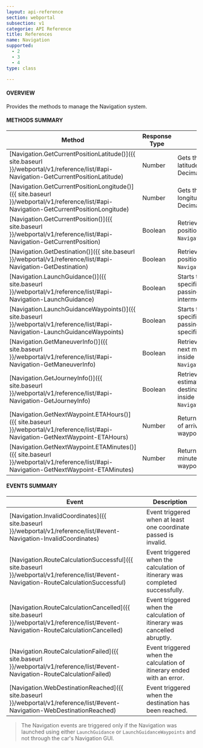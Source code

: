 ```yaml
---
layout: api-reference
section: webportal
subsection: v1
categorie: API Reference
title: References
name: Navigation
supported:
  - 2
  - 3
  - 4
type: class

---
```


#### OVERVIEW

Provides the methods to manage the Navigation system.

#### METHODS SUMMARY

Method | Response Type | Description
-----|----|----
[Navigation.GetCurrentPositionLatitude()]({{ site.baseurl }}/webportal/v1/reference/list/#api-Navigation-GetCurrentPositionLatitude) | Number | Gets the current position's latitude in WGS84 Signed Decimal Degrees.
[Navigation.GetCurrentPositionLongitude()]({{ site.baseurl }}/webportal/v1/reference/list/#api-Navigation-GetCurrentPositionLongitude) | Number| Gets the current position's longitude in WGS84 Signed Decimal Degrees.
[Navigation.GetCurrentPosition()]({{ site.baseurl }}/webportal/v1/reference/list/#api-Navigation-GetCurrentPosition) | Boolean | Retrieves the current position and store it inside `Navigation.CurrentPosition`.
[Navigation.GetDestination()]({{ site.baseurl }}/webportal/v1/reference/list/#api-Navigation-GetDestination) | Boolean | Retrieves the current position and store it inside `Navigation.Destination`.
[Navigation.LaunchGuidance()]({{ site.baseurl }}/webportal/v1/reference/list/#api-Navigation-LaunchGuidance) | Boolean | Starts the navigation to the specified destination and passing through all intermediary destinations.
[Navigation.LaunchGuidanceWaypoints()]({{ site.baseurl }}/webportal/v1/reference/list/#api-Navigation-LaunchGuidanceWaypoints) | Boolean | Starts the navigation to the specified destination and passing through all the specified waypoints.
[Navigation.GetManeuverInfo()]({{ site.baseurl }}/webportal/v1/reference/list/#api-Navigation-GetManeuverInfo) | Boolean | Retrieves information on the next maneuver and store it inside `Navigation.ManeuverInfo`.
[Navigation.GetJourneyInfo()]({{ site.baseurl }}/webportal/v1/reference/list/#api-Navigation-GetJourneyInfo) | Boolean | Retrieves information on the estimated time of arrival at destination and store it inside `Navigation.JourneyInfo`.
[Navigation.GetNextWaypoint.ETAHours()]({{ site.baseurl }}/webportal/v1/reference/list/#api-Navigation-GetNextWaypoint-ETAHours) | Number | Returns the estimated hour of arrival at the next waypoint.
[Navigation.GetNextWaypoint.ETAMinutes()]({{ site.baseurl }}/webportal/v1/reference/list/#api-Navigation-GetNextWaypoint-ETAMinutes) | Number | Returns the estimated minute of arrival at the next waypoint.

#### EVENTS SUMMARY

Event | Description
----|----
[Navigation.InvalidCoordinates]({{ site.baseurl }}/webportal/v1/reference/list/#event-Navigation-InvalidCoordinates) | Event triggered when at least one coordinate passed is invalid.
[Navigation.RouteCalculationSuccessful]({{ site.baseurl }}/webportal/v1/reference/list/#event-Navigation-RouteCalculationSuccessful) | Event triggered when the calculation of itinerary was completed successfully.
[Navigation.RouteCalculationCancelled]({{ site.baseurl }}/webportal/v1/reference/list/#event-Navigation-RouteCalculationCancelled) | Event triggered when the calculation of itinerary was cancelled abruptly.
[Navigation.RouteCalculationFailed]({{ site.baseurl }}/webportal/v1/reference/list/#event-Navigation-RouteCalculationFailed) | Event triggered when the calculation of itinerary ended with an error.
[Navigation.WebDestinationReached]({{ site.baseurl }}/webportal/v1/reference/list/#event-Navigation-WebDestinationReached) | Event triggered when the destination has been reached.

> The Navigation events are triggered only if the Navigation was launched using either `LaunchGuidance` or `LaunchGuidanceWaypoints` and not through the car's Navigation GUI.

